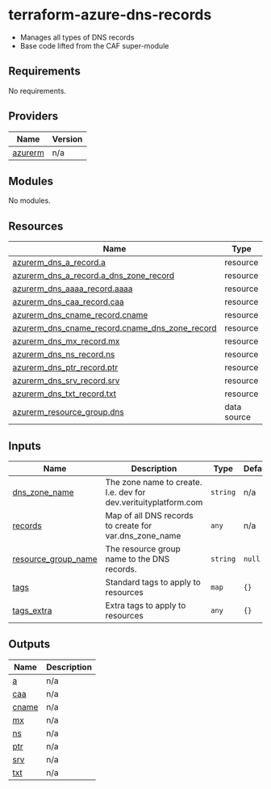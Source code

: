 # terraform-azure-dns-records
* Manages all types of DNS records
* Base code lifted from the CAF super-module

<!-- BEGIN_TF_DOCS -->
## Requirements

No requirements.

## Providers

| Name | Version |
|------|---------|
| <a name="provider_azurerm"></a> [azurerm](#provider\_azurerm) | n/a |

## Modules

No modules.

## Resources

| Name | Type |
|------|------|
| [azurerm_dns_a_record.a](https://registry.terraform.io/providers/hashicorp/azurerm/latest/docs/resources/dns_a_record) | resource |
| [azurerm_dns_a_record.a_dns_zone_record](https://registry.terraform.io/providers/hashicorp/azurerm/latest/docs/resources/dns_a_record) | resource |
| [azurerm_dns_aaaa_record.aaaa](https://registry.terraform.io/providers/hashicorp/azurerm/latest/docs/resources/dns_aaaa_record) | resource |
| [azurerm_dns_caa_record.caa](https://registry.terraform.io/providers/hashicorp/azurerm/latest/docs/resources/dns_caa_record) | resource |
| [azurerm_dns_cname_record.cname](https://registry.terraform.io/providers/hashicorp/azurerm/latest/docs/resources/dns_cname_record) | resource |
| [azurerm_dns_cname_record.cname_dns_zone_record](https://registry.terraform.io/providers/hashicorp/azurerm/latest/docs/resources/dns_cname_record) | resource |
| [azurerm_dns_mx_record.mx](https://registry.terraform.io/providers/hashicorp/azurerm/latest/docs/resources/dns_mx_record) | resource |
| [azurerm_dns_ns_record.ns](https://registry.terraform.io/providers/hashicorp/azurerm/latest/docs/resources/dns_ns_record) | resource |
| [azurerm_dns_ptr_record.ptr](https://registry.terraform.io/providers/hashicorp/azurerm/latest/docs/resources/dns_ptr_record) | resource |
| [azurerm_dns_srv_record.srv](https://registry.terraform.io/providers/hashicorp/azurerm/latest/docs/resources/dns_srv_record) | resource |
| [azurerm_dns_txt_record.txt](https://registry.terraform.io/providers/hashicorp/azurerm/latest/docs/resources/dns_txt_record) | resource |
| [azurerm_resource_group.dns](https://registry.terraform.io/providers/hashicorp/azurerm/latest/docs/data-sources/resource_group) | data source |

## Inputs

| Name | Description | Type | Default | Required |
|------|-------------|------|---------|:--------:|
| <a name="input_dns_zone_name"></a> [dns\_zone\_name](#input\_dns\_zone\_name) | The zone name to create. I.e. dev for dev.verituityplatform.com | `string` | n/a | yes |
| <a name="input_records"></a> [records](#input\_records) | Map of all DNS records to create for var.dns\_zone\_name | `any` | n/a | yes |
| <a name="input_resource_group_name"></a> [resource\_group\_name](#input\_resource\_group\_name) | The resource group name to the DNS records. | `string` | `null` | no |
| <a name="input_tags"></a> [tags](#input\_tags) | Standard tags to apply to resources | `map` | `{}` | no |
| <a name="input_tags_extra"></a> [tags\_extra](#input\_tags\_extra) | Extra tags to apply to resources | `any` | `{}` | no |

## Outputs

| Name | Description |
|------|-------------|
| <a name="output_a"></a> [a](#output\_a) | n/a |
| <a name="output_caa"></a> [caa](#output\_caa) | n/a |
| <a name="output_cname"></a> [cname](#output\_cname) | n/a |
| <a name="output_mx"></a> [mx](#output\_mx) | n/a |
| <a name="output_ns"></a> [ns](#output\_ns) | n/a |
| <a name="output_ptr"></a> [ptr](#output\_ptr) | n/a |
| <a name="output_srv"></a> [srv](#output\_srv) | n/a |
| <a name="output_txt"></a> [txt](#output\_txt) | n/a |
<!-- END_TF_DOCS -->
